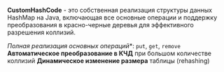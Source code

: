 **CustomHashCode** - это собственная реализация структуры данных HashMap на Java, включающая все основные операции и поддержку преобразования в красно-черные деревья для эффективного разрешения коллизий.

*Полная реализация основных операций**: `put`, `get`, `remove`
**Автоматическое преобразование в КЧД** при большом количестве коллизий
**Динамическое изменение размера** таблицы (rehashing)
